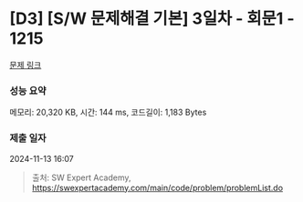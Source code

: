 # [D3] [S/W 문제해결 기본] 3일차 - 회문1 - 1215 

[문제 링크](https://swexpertacademy.com/main/code/problem/problemDetail.do?contestProbId=AV14QpAaAAwCFAYi) 

### 성능 요약

메모리: 20,320 KB, 시간: 144 ms, 코드길이: 1,183 Bytes

### 제출 일자

2024-11-13 16:07



> 출처: SW Expert Academy, https://swexpertacademy.com/main/code/problem/problemList.do